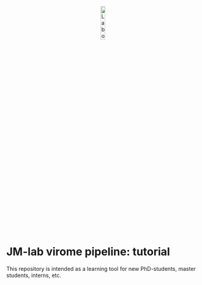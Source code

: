 <p align="center">
  <img src="https://rega.kuleuven.be/cev/viralmetagenomics/pictures/lovm/image_preview" height="15%" width="15%" title="Laboratory of Viral Metagenomics" />
</p>

# JM-lab virome pipeline: tutorial

This repository is intended as a learning tool for new PhD-students, master students, interns, etc.
